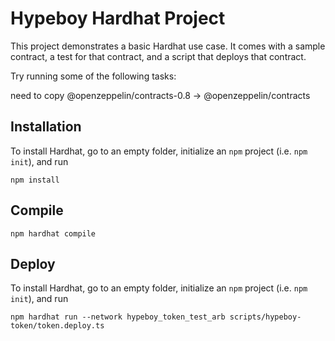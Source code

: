 # Hypeboy Hardhat Project

This project demonstrates a basic Hardhat use case. It comes with a sample contract, a test for that contract, and a script that deploys that contract.

Try running some of the following tasks:

need to copy @openzeppelin/contracts-0.8 -> @openzeppelin/contracts

## Installation

To install Hardhat, go to an empty folder, initialize an `npm` project (i.e. `npm init`), and run

```
npm install
```

## Compile

```
npm hardhat compile
```

## Deploy

To install Hardhat, go to an empty folder, initialize an `npm` project (i.e. `npm init`), and run

```
npm hardhat run --network hypeboy_token_test_arb scripts/hypeboy-token/token.deploy.ts
```
